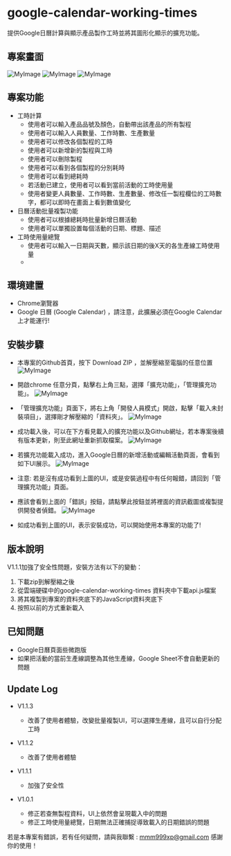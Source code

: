 # google-calendar-working-times
提供Google日曆計算與顯示產品製作工時並將其圖形化顯示的擴充功能。

## 專案畫面

![MyImage](https://github.com/mmm999xp/google-calendar-working-times/blob/master/UI.jpg)
![MyImage](https://github.com/mmm999xp/google-calendar-working-times/blob/master/calendar%20UI.jpg)
![MyImage](https://github.com/mmm999xp/google-calendar-working-times/blob/master/批量複製UI.jpg)

## 專案功能
* 工時計算
   * 使用者可以輸入產品品號及顏色，自動帶出該產品的所有製程
   * 使用者可以輸入人員數量、工作時數、生產數量
   * 使用者可以修改各個製程的工時
   * 使用者可以新增新的製程與工時
   * 使用者可以刪除製程
   * 使用者可以看到各個製程的分別耗時
   * 使用者可以看到總耗時
   * 若活動已建立，使用者可以看到當前活動的工時使用量
   * 使用者變更人員數量、工作時數、生產數量、修改任一製程欄位的工時數字，都可以即時在畫面上看到數值變化
* 日曆活動批量複製功能
   * 使用者可以根據總耗時批量新增日曆活動
   * 使用者可以單獨設置每個活動的日期、標題、描述
* 工時使用量總覽
   * 使用者可以輸入一日期與天數，顯示該日期的後X天的各生產線工時使用量
   * 
## 環境建置
* Chrome瀏覽器
* Google 日曆 (Google Calendar) ，請注意，此擴展必須在Google Calendar上才能運行!

## 安裝步驟
* 本專案的Github首頁，按下 Download ZIP ，並解壓縮至電腦的任意位置
![MyImage](https://github.com/mmm999xp/google-calendar-working-times/blob/master/github%20download.jpg)  

* 開啟chrome 任意分頁，點擊右上角三點，選擇「擴充功能」，「管理擴充功能」。
![MyImage](https://github.com/mmm999xp/google-calendar-working-times/blob/master/chrome%20extension%20position.jpg)  
  
* 「管理擴充功能」頁面下，將右上角「開發人員模式」開啟，點擊「載入未封裝項目」，選擇剛才解壓縮的「資料夾」。
![MyImage](https://github.com/mmm999xp/google-calendar-working-times/blob/master/chrome%20extension%20step1.jpg)  
  
* 成功載入後，可以在下方看見載入的擴充功能以及Github網址，若本專案後續有版本更新，則至此網址重新抓取檔案。
![MyImage](https://github.com/mmm999xp/google-calendar-working-times/blob/master/chrome%20extension%20step2.jpg)  
  
* 若擴充功能載入成功，進入Google日曆的新增活動或編輯活動頁面，會看到如下UI展示。
![MyImage](https://github.com/mmm999xp/google-calendar-working-times/blob/master/calendar%20UI.jpg)  
  
* 注意: 若是沒有成功看到上圖的UI，或是安裝過程中有任何報錯，請回到「管理擴充功能」頁面。
* 應該會看到上面的「錯誤」按鈕，請點擊此按鈕並將裡面的資訊截圖或複製提供開發者偵錯。
![MyImage](https://github.com/mmm999xp/google-calendar-working-times/blob/master/extension%20error.jpg)  
 
* 如成功看到上圖的UI，表示安裝成功，可以開始使用本專案的功能了!


## 版本說明
 V1.1.1加強了安全性問題，安裝方法有以下的變動：
1. 下載zip到解壓縮之後
2. 從雲端硬碟中的google-calendar-working-times 資料夾中下載api.js檔案
3. 將其複製到專案的資料夾底下的JavaScript資料夾底下
4. 按照以前的方式重新載入

## 已知問題
* Google日曆頁面些微跑版
* 如果把活動的當前生產線調整為其他生產線，Google Sheet不會自動更新的問題

## Update Log
* V1.1.3
   * 改善了使用者體驗，改變批量複製UI，可以選擇生產線，且可以自行分配工時
* V1.1.2
   * 改善了使用者體驗
* V1.1.1
   * 加強了安全性

* V1.0.1
   * 修正若查無製程資料，UI上依然會呈現載入中的問題
   * 修正工時使用量總覽，日期無法正確捕捉導致載入的日期錯誤的問題



若是本專案有錯誤，若有任何疑問，請與我聯繫 : mmm999xp@gmail.com
感謝你的使用！
